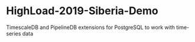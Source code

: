 # HighLoad-2019-Siberia-Demo
TimescaleDB and PipelineDB extensions for PostgreSQL to work with time-series data
